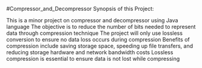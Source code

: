 #Compressor_and_Decompressor
Synopsis of this Project:

This is a minor project on compressor and decompressor using Java language
The objective is to reduce the number of bits needed to represent data through compression technique
The project will only use lossless conversion to ensure no data loss occurs during compression
Benefits of compression include saving storage space, speeding up file transfers, and reducing storage hardware and network bandwidth costs
Lossless compression is essential to ensure data is not lost while compressing
